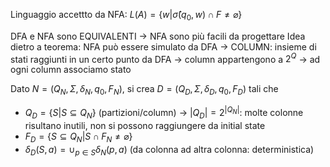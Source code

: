 Linguaggio accettto da NFA: $L(A) = \{ w | \hat{\sigma} (q_0,w) \cap F \neq \varnothing \}$

DFA e NFA sono EQUIVALENTI -> NFA sono più facili da progettare
Idea dietro a teorema: NFA può essere simulato da DFA -> COLUMN: insieme di stati raggiunti in un certo punto da DFA -> column appartengono a $2^Q$ -> ad ogni column associamo stato

Dato $N = (Q_N, \Sigma, \delta_N,q_0, F_N)$, si crea $D = (Q_D, \Sigma, \delta_D,q_0, F_D)$ tali che
- $Q_D = \{ S|S \subseteq Q_N \}$ (partizioni/column) -> $|Q_D| = 2^{|Q_N|}$: molte colonne risultano inutili, non si possono raggiungere da initial state
- $F_D = \{ S \subseteq Q_N | S \cap F_N \neq \varnothing \}$
- $\delta_D (S,a) = \cup_{p \in S} \delta_N(p,a)$ (da colonna ad altra colonna: deterministica)